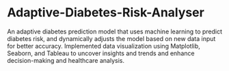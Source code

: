 # Adaptive-Diabetes-Risk-Analyser
An adaptive diabetes prediction model that uses machine learning to predict diabetes risk, and dynamically adjusts the model based on new data input for better accuracy. Implemented data visualization using Matplotlib, Seaborn, and Tableau to uncover insights and trends and enhance decision-making and healthcare analysis.

